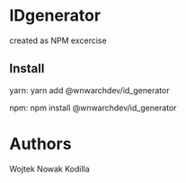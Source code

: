# IDgenerator
created as NPM excercise

## Install

yarn:
yarn add @wnwarchdev/id_generator

npm:
npm install @wnwarchdev/id_generator

# Authors
Wojtek Nowak
Kodilla